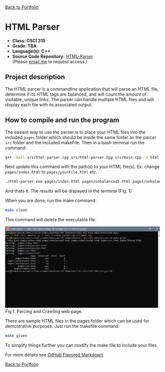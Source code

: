 [Back to Portfolio](./)

HTML Parser
===============

-   **Class: CSCI 315** 
-   **Grade: TBA** 
-   **Language(s): C++** 
-   **Source Code Repository:** [HTML-Parser](https://github.com/JamesCalebWay/HTML-Parser)  
    (Please [email me](mailto:jcway@csustudent.net?subject=GitHub%20Access) to request access.)

## Project description

The HTML parcer is a commandline application that will parse an HTML file, determine if its HTML tags are balanced, and will count the amount of visitable, unique links. The parser can handle multiple HTML files and will display each file with its associated output.

## How to compile and run the program

The easiest way to use the parser is to place your HTML files into the included `pages` folder which should be inside the same folder as the parcer `src` folder and the included makeFile. Then in a bash terminal run the command:

```bash
g++ -Wall src/html-parser.cpp src/html-parser.hpp src/main.cpp -o html-parser.exe
```

Next update this command with the path(s) to your HTML file(s). Ex. change `pages/index.html` to `pages/yourFile.html` etc.
```bash
./html-parser.exe pages/index.html pages/unbalanced1.html pages/unbalanced2.html pages/csu.html pages/theend.html
```

And thats it. The results will be dispayed in the terminal (Fig. 1)

When you are done, run the make command:

```bash
make clean
```
This command will delete the executable file.

![parcer](https://github.com/JamesCalebWay/JamesCalebWay.github.io/blob/master/images/HTML%20Parser/Parser.png)  
Fig 1. Parcing and Crawling web page.

There are sample HTML files in the pages folder which can be used for demostrative purposes. Just run the makefile command:

```bash
make given
```

To simplify things further you can modify the make file to include your files.

For more details see [GitHub Flavored Markdown](https://guides.github.com/features/mastering-markdown/).

[Back to Portfolio](./)
